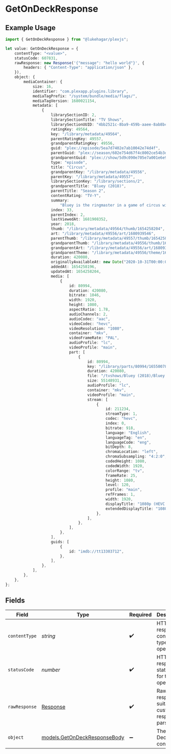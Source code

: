 # GetOnDeckResponse

## Example Usage

```typescript
import { GetOnDeckResponse } from "@lukehagar/plexjs";

let value: GetOnDeckResponse = {
    contentType: "<value>",
    statusCode: 607831,
    rawResponse: new Response('{"message": "hello world"}', {
        headers: { "Content-Type": "application/json" },
    }),
    object: {
        mediaContainer: {
            size: 16,
            identifier: "com.plexapp.plugins.library",
            mediaTagPrefix: "/system/bundle/media/flags/",
            mediaTagVersion: 1680021154,
            metadata: [
                {
                    librarySectionID: 2,
                    librarySectionTitle: "TV Shows",
                    librarySectionUUID: "4bb2521c-8ba9-459b-aaee-8ab8bc35eabd",
                    ratingKey: 49564,
                    key: "/library/metadata/49564",
                    parentRatingKey: 49557,
                    grandparentRatingKey: 49556,
                    guid: "plex://episode/5ea7d7402e7ab10042e74d4f",
                    parentGuid: "plex://season/602e754d67f4c8002ce54b3d",
                    grandparentGuid: "plex://show/5d9c090e705e7a001e6e94d8",
                    type: "episode",
                    title: "Circus",
                    grandparentKey: "/library/metadata/49556",
                    parentKey: "/library/metadata/49557",
                    librarySectionKey: "/library/sections/2",
                    grandparentTitle: "Bluey (2018)",
                    parentTitle: "Season 2",
                    contentRating: "TV-Y",
                    summary:
                        "Bluey is the ringmaster in a game of circus with her friends but Hercules wants to play his motorcycle game instead. Luckily Bluey has a solution to keep everyone happy.",
                    index: 33,
                    parentIndex: 2,
                    lastViewedAt: 1681908352,
                    year: 2018,
                    thumb: "/library/metadata/49564/thumb/1654258204",
                    art: "/library/metadata/49556/art/1680939546",
                    parentThumb: "/library/metadata/49557/thumb/1654258204",
                    grandparentThumb: "/library/metadata/49556/thumb/1680939546",
                    grandparentArt: "/library/metadata/49556/art/1680939546",
                    grandparentTheme: "/library/metadata/49556/theme/1680939546",
                    duration: 420080,
                    originallyAvailableAt: new Date("2020-10-31T00:00:00Z"),
                    addedAt: 1654258196,
                    updatedAt: 1654258204,
                    media: [
                        {
                            id: 80994,
                            duration: 420080,
                            bitrate: 1046,
                            width: 1920,
                            height: 1080,
                            aspectRatio: 1.78,
                            audioChannels: 2,
                            audioCodec: "aac",
                            videoCodec: "hevc",
                            videoResolution: "1080",
                            container: "mkv",
                            videoFrameRate: "PAL",
                            audioProfile: "lc",
                            videoProfile: "main",
                            part: [
                                {
                                    id: 80994,
                                    key: "/library/parts/80994/1655007810/file.mkv",
                                    duration: 420080,
                                    file: "/tvshows/Bluey (2018)/Bluey (2018) - S02E33 - Circus.mkv",
                                    size: 55148931,
                                    audioProfile: "lc",
                                    container: "mkv",
                                    videoProfile: "main",
                                    stream: [
                                        {
                                            id: 211234,
                                            streamType: 1,
                                            codec: "hevc",
                                            index: 0,
                                            bitrate: 918,
                                            language: "English",
                                            languageTag: "en",
                                            languageCode: "eng",
                                            bitDepth: 8,
                                            chromaLocation: "left",
                                            chromaSubsampling: "4:2:0",
                                            codedHeight: 1080,
                                            codedWidth: 1920,
                                            colorRange: "tv",
                                            frameRate: 25,
                                            height: 1080,
                                            level: 120,
                                            profile: "main",
                                            refFrames: 1,
                                            width: 1920,
                                            displayTitle: "1080p (HEVC Main)",
                                            extendedDisplayTitle: "1080p (HEVC Main)",
                                        },
                                    ],
                                },
                            ],
                        },
                    ],
                    guids: [
                        {
                            id: "imdb://tt13303712",
                        },
                    ],
                },
            ],
        },
    },
};
```

## Fields

| Field                                                                 | Type                                                                  | Required                                                              | Description                                                           |
| --------------------------------------------------------------------- | --------------------------------------------------------------------- | --------------------------------------------------------------------- | --------------------------------------------------------------------- |
| `contentType`                                                         | *string*                                                              | :heavy_check_mark:                                                    | HTTP response content type for this operation                         |
| `statusCode`                                                          | *number*                                                              | :heavy_check_mark:                                                    | HTTP response status code for this operation                          |
| `rawResponse`                                                         | [Response](https://developer.mozilla.org/en-US/docs/Web/API/Response) | :heavy_check_mark:                                                    | Raw HTTP response; suitable for custom response parsing               |
| `object`                                                              | [models.GetOnDeckResponseBody](../models/getondeckresponsebody.md)    | :heavy_minus_sign:                                                    | The on Deck content                                                   |